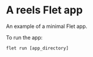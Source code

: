 # A reels Flet app

An example of a minimal Flet app.

To run the app:

```
flet run [app_directory]
```